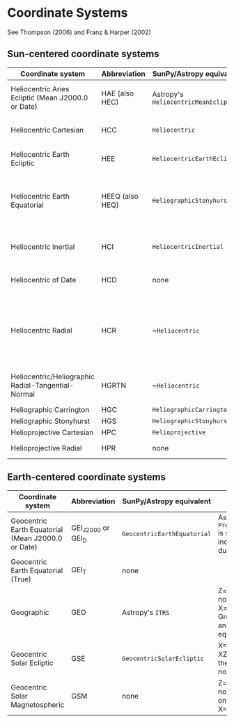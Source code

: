 # Coordinate Systems

See Thompson (2006) and Franz & Harper (2002)

## Sun-centered coordinate systems

| Coordinate system | Abbreviation | SunPy/Astropy equivalent | Notes |
| --- | --- | --- | --- |
| Heliocentric Aries Ecliptic (Mean J2000.0 or Date) | HAE (also HEC) | Astropy's `HeliocentricMeanEcliptic` | If using an Astropy version before v3.2, use the misleadingly named `HeliocentricTrueEcliptic` |
| Heliocentric Cartesian | HCC | `Heliocentric` | Z=Sun-observer line, YZ-plane contains solar rotation axis |
| Heliocentric Earth Ecliptic | HEE | `HeliocentricEarthEcliptic` | X=Sun-Earth line, XZ-plane contains the mean ecliptic north pole |
| Heliocentric Earth Equatorial | HEEQ (also HEQ) | `HeliographicStonyhurst` | Specify the coordinate representation using `CartesianRepresentation`, and retrieve the representation via the attribute `.cartesian` |
| Heliocentric Inertial | HCI | `HeliocentricInertial` | Z=solar rotational axis, X=solar ascending node on mean ecliptic (J2000.0) |
| Heliocentric of Date | HCD | none | Z=solar rotational axis, X=solar ascending node on mean ecliptic of date |
| Heliocentric Radial | HCR | ~`Heliocentric` | Use a cylindrical representation, *but* with a 90-degree offset in psi because `Heliocentric` in cylindrical measures counter-clockwise from the west limb rather than solar north |
| Heliocentric/Heliographic Radial-Tangential-Normal | HGRTN | ~`Heliocentric` | The axes are permuted, with HCC X, Y, Z equivalent respectively to HGRTN Y, Z, X|
| Heliographic Carrington | HGC | `HeliographicCarrington` | |
| Heliographic Stonyhurst | HGS | `HeliographicStonyhurst` | |
| Helioprojective Cartesian | HPC | `Helioprojective` | |
| Helioprojective Radial | HPR | none | Is to Heliocentric Radial what HPC is to HCC |

## Earth-centered coordinate systems

| Coordinate system | Abbreviation | SunPy/Astropy equivalent | Notes |
| --- | --- | --- | --- |
| Geocentric Earth Equatorial (Mean J2000.0 or Date) | GEI<sub>J2000</sub> or GEI<sub>D</sub> | `GeocentricEarthEquatorial` | Astropy's `PrecessedGeocentric` is similar, but includes aberration due to Earth motion |
| Geocentric Earth Equatorial (True) | GEI<sub>T</sub> | none |
| Geographic | GEO | Astropy's `ITRS` | Z=true geographic north pole, X=intersection of Greenwich meridian and geographic equator |
| Geocentric Solar Ecliptic | GSE | `GeocentricSolarEcliptic` | X=Earth-Sun line, XZ-plane contains the mean ecliptic north pole |
| Geocentric Solar Magnetospheric | GSM | none | Z=projection of northern dipole axis on GSE YZ plane, X=Earth–Sun line |

